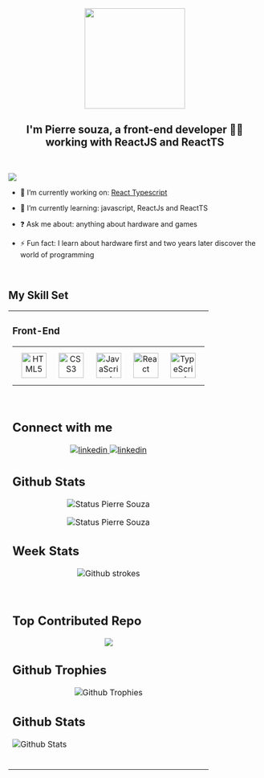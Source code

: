 <div align="center">
<img src="https://camo.githubusercontent.com/62da68eb62b1e5f175f7d1f0191dd89a653d7908feb22d37d4a0ab07365d6791/68747470733a2f2f6d656469612e67697068792e636f6d2f6d656469612f4d3967624264396e6244724f5475314d71782f67697068792e676966" align="center" style="width: 200px" />
</div>

## <div align="center" style="font-weight:bold;">I'm Pierre souza, a front-end developer 👨‍💻 working with ReactJS and ReactTS </div>

  <br>

  [![](https://visitcount.itsvg.in/api?id=pierresouza&icon=1&color=3)](https://visitcount.itsvg.in)

- 🔭 I’m currently working on: [React Typescript]([https://github.com/pierresouza/hookformTS](https://www.typescriptlang.org/))

- 🌱 I’m currently learning: javascript, ReactJs and ReactTS

- ❓ Ask me about: anything about hardware and games

- ⚡ Fun fact: I learn about hardware first and two years later discover the world of programming

<br/>

## My Skill Set

<table align="center" border="0" width="100%">
  <tr>
    <td valign="top" width=100%>
  <table border="0" align="center">
  <tr>

   ### Front-End 
  <td align="center">
  <div align="center">  
          <a href="https://en.wikipedia.org/wiki/HTML5" target="_blank"><img style="margin: 10px" src="https://profilinator.rishav.dev/skills-assets/html5-original-wordmark.svg" alt="HTML5" height="50" /></a>  
          <a href="https://www.w3schools.com/css/" target="_blank"><img style="margin: 10px" src="https://profilinator.rishav.dev/skills-assets/css3-original-wordmark.svg" alt="CSS3" height="50" /></a>  
          <a href="https://www.javascript.com/" target="_blank"><img style="margin: 10px" src="https://profilinator.rishav.dev/skills-assets/javascript-original.svg" alt="JavaScript" height="50" /></a>  
        <a href="https://reactjs.org/" target="_blank"><img style="margin: 10px" src="https://profilinator.rishav.dev/skills-assets/react-original-wordmark.svg" alt="React" height="50" /></a>  
        <a href="https://www.typescriptlang.org/" target="_blank"><img style="margin: 10px" src="https://profilinator.rishav.dev/skills-assets/typescript-original.svg" alt="TypeScript" height="50" /></a>  
          </div>
  </td>
  </tr>
  </table>

<br/>

## Connect with me

<div align="center">

<a href="https://linkedin.com/in/pierre-souza" target="_blank">
<img src="https://img.shields.io/badge/linkedin-%231E77B5.svg?&style=for-the-badge&logo=linkedin&logoColor=white_PAT1" alt=linkedin style="margin-bottom: 5px;" />
</a>  
  <a href="mailto:herouserpierre@gmail.com" target="_blank" style="display:inline">
<img src="https://img.shields.io/badge/Gmail-D14836?style=for-the-badge&logo=gmail&logoColor=white_PAT1" alt=linkedin style="margin-bottom: 5px;" />
</a>   
 
  
</div>

## Github Stats

<div>
<div align="center">

![Status Pierre Souza](https://github-readme-stats.vercel.app/api?username=pierresouza&show_icons=true&theme=cityLight&locale=pt-br&include_all_commits=true&count_private=true_PAT1)

</div>
<div align="center">

![Status Pierre Souza](https://github-readme-stats.vercel.app/api/top-langs/?username=pierresouza&layout=compact&langs_count=10&theme=white&card_width=460&PAT_1)



</div>




## Week Stats

<div align="center">

![Github strokes](https://github-readme-streak-stats.herokuapp.com?user=pierresouza&hide_border=true&date_format=j%20M%5B%20Y%5D&mode=weekly&card_width=460)

</div>

<br/>  

## Top Contributed Repo
<div align="center">

![](https://github-contributor-stats.vercel.app/api?username=pierresouza&limit=5&theme=flat&combine_all_yearly_contributions=true)

</div>

## Github Trophies

<div align="center">

![Github Trophies](https://github-profile-trophy.vercel.app/?username=pierresouza&theme=white&column=3&row=2&margin-w=30&margin-h=20)

</div>

<div>

## Github Stats

![Github Stats](http://github-profile-summary-cards.vercel.app/api/cards/profile-details?username=pierresouza&theme=2077)

</div>
<br>
